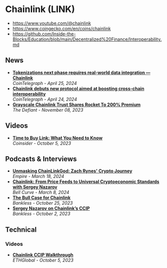 # Chainlink (LINK)

- https://www.youtube.com/@chainlink
- https://www.coingecko.com/en/coins/chainlink
- https://github.com/Inside-the-Blocks/Education/blob/main/Decentralized%20Finance/Interoperability.md

## News

- [**Tokenizations next phase requires real-world data integration — Chainlink**](https://cointelegraph.com/news/tokenization-next-phase-real-world-data-integration)
  <br/>_CoinTelegraph - April 25, 2024_
- [**Chainlink debuts new protocol aimed at boosting cross-chain interoperability**](https://cointelegraph.com/news/chainlink-protocol-boost-cross-chain-interoperability)
  <br/>_CoinTelegraph - April 24, 2024_
- [**Grayscale Chainlink Trust Shares Rocket To 200% Premium**](https://thedefiant.io/grayscale-chainlink-trust-shares-rocket-to-200-premium)
  <br/>_The Defiant - November 08, 2023_

## Videos
- [**Time to Buy Link: What You Need to Know**](https://www.youtube.com/watch?v=dHRvUcPnzTc)
  <br/>_Coinsider - October 5, 2023_

## Podcasts & Interviews

- [**Unmasking ChainLinkGod: Zach Rynes' Crypto Journey**](https://www.youtube.com/watch?v=sqR90k4zDDo)
  <br/>_Empire - March 18, 2024_
- [**Chainlink: From Price Feeds to Universal Cryptoeconomic Standards with Sergey Nazarov**](https://www.youtube.com/watch?v=aPhCD1l3CWQ)
  <br/>_Bell Curve -  March 8, 2024_
- [**The Bull Case for Chainlink**](https://www.youtube.com/watch?v=0i1RhJ-Djr4)
  <br/>_Bankless - October 25, 2023_
- [**Sergey Nazarov on Chainlink’s CCIP**](https://www.youtube.com/watch?v=AzQnY0CqHOw)
  <br/>_Bankless - October 2, 2023_

## Technical

### Videos
- [**Chainlink CCIP Walkthrough**](https://www.youtube.com/watch?v=yZ-vRNciSq4)
  <br/>_ETHGlobal - October 5, 2023_
